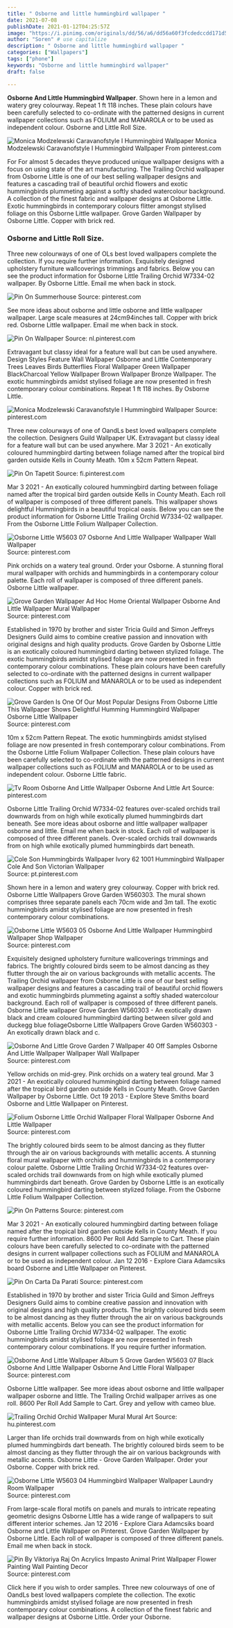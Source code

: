 ```yaml
---
title: " Osborne and little hummingbird wallpaper "
date: 2021-07-08
publishDate: 2021-01-12T04:25:57Z
image: "https://i.pinimg.com/originals/dd/56/a6/dd56a60f3fcdedccdd171d594f9d534c.jpg"
author: "Soren" # use capitalize
description: " Osborne and little hummingbird wallpaper "
categories: ["Wallpapers"]
tags: ["phone"]
keywords: "Osborne and little hummingbird wallpaper"
draft: false

---
```



**Osborne And Little Hummingbird Wallpaper**. Shown here in a lemon and watery grey colourway. Repeat 1 ft 118 inches. These plain colours have been carefully selected to co-ordinate with the patterned designs in current wallpaper collections such as FOLIUM and MANAROLA or to be used as independent colour. Osborne and Little Roll Size.

![Monica Modzelewski Caravanofstyle I Hummingbird Wallpaper](https://i.pinimg.com/170x/27/be/85/27be85a9a7c4dd3fa9d4ad745b663b3c--hummingbird-wallpaper-kitchen-wallpaper.jpg "Monica Modzelewski Caravanofstyle I Hummingbird Wallpaper")
Monica Modzelewski Caravanofstyle I Hummingbird Wallpaper From pinterest.com


For For almost 5 decades theyve produced unique wallpaper designs with a focus on using state of the art manufacturing. The Trailing Orchid wallpaper from Osborne Little is one of our best selling wallpaper designs and features a cascading trail of beautiful orchid flowers and exotic hummingbirds plummeting against a softly shaded watercolour background. A collection of the finest fabric and wallpaper designs at Osborne Little. Exotic hummingbirds in contemporary colours flitter amongst stylised foliage on this Osborne Little wallpaper. Grove Garden Wallpaper by Osborne Little. Copper with brick red.

### Osborne and Little Roll Size.

Three new colourways of one of OLs best loved wallpapers complete the collection. If you require further information. Exquisitely designed upholstery furniture wallcoverings trimmings and fabrics. Below you can see the product information for Osborne Little Trailing Orchid W7334-02 wallpaper. By Osborne Little. Email me when back in stock.


![Pin On Summerhouse](https://i.pinimg.com/originals/f7/c8/ac/f7c8ac311b45ffa18eaf4838d35d4400.jpg "Pin On Summerhouse")
Source: pinterest.com

See more ideas about osborne and little osborne and little wallpaper wallpaper. Large scale measures at 24cm94inches tall. Copper with brick red. Osborne Little wallpaper. Email me when back in stock.

![Pin On Wallpaper](https://i.pinimg.com/736x/79/f4/f5/79f4f529a87a5047b4fcd2b381d859d9.jpg "Pin On Wallpaper")
Source: nl.pinterest.com

Extravagant but classy ideal for a feature wall but can be used anywhere. Design Styles Feature Wall Wallpaper Osborne and Little Contemporary Trees Leaves Birds Butterflies Floral Wallpaper Green Wallpaper BlackCharcoal Yellow Wallpaper Brown Wallpaper Bronze Wallpaper. The exotic hummingbirds amidst stylised foliage are now presented in fresh contemporary colour combinations. Repeat 1 ft 118 inches. By Osborne Little.

![Monica Modzelewski Caravanofstyle I Hummingbird Wallpaper](https://i.pinimg.com/170x/27/be/85/27be85a9a7c4dd3fa9d4ad745b663b3c--hummingbird-wallpaper-kitchen-wallpaper.jpg "Monica Modzelewski Caravanofstyle I Hummingbird Wallpaper")
Source: pinterest.com

Three new colourways of one of OandLs best loved wallpapers complete the collection. Designers Guild Wallpaper UK. Extravagant but classy ideal for a feature wall but can be used anywhere. Mar 3 2021 - An exotically coloured hummingbird darting between foliage named after the tropical bird garden outside Kells in County Meath. 10m x 52cm Pattern Repeat.

![Pin On Tapetit](https://i.pinimg.com/564x/b7/96/95/b79695d6bbb79a34e9393ab18ea6aa67.jpg "Pin On Tapetit")
Source: fi.pinterest.com

Mar 3 2021 - An exotically coloured hummingbird darting between foliage named after the tropical bird garden outside Kells in County Meath. Each roll of wallpaper is composed of three different panels. This wallpaper shows delightful Hummingbirds in a beautiful tropical oasis. Below you can see the product information for Osborne Little Trailing Orchid W7334-02 wallpaper. From the Osborne Little Folium Wallpaper Collection.

![Osborne Little W5603 07 Osborne And Little Wallpaper Wallpaper Wall Wallpaper](https://i.pinimg.com/originals/7c/11/f6/7c11f6f27f20f197e5e21d3993f266aa.jpg "Osborne Little W5603 07 Osborne And Little Wallpaper Wallpaper Wall Wallpaper")
Source: pinterest.com

Pink orchids on a watery teal ground. Order your Osborne. A stunning floral mural wallpaper with orchids and hummingbirds in a contemporary colour palette. Each roll of wallpaper is composed of three different panels. Osborne Little wallpaper.

![Grove Garden Wallpaper Ad Hoc Home Oriental Wallpaper Osborne And Little Wallpaper Mural Wallpaper](https://i.pinimg.com/originals/27/ed/ad/27edad6a1120c43eda3553619508bb85.jpg "Grove Garden Wallpaper Ad Hoc Home Oriental Wallpaper Osborne And Little Wallpaper Mural Wallpaper")
Source: pinterest.com

Established in 1970 by brother and sister Tricia Guild and Simon Jeffreys Designers Guild aims to combine creative passion and innovation with original designs and high quality products. Grove Garden by Osborne Little is an exotically coloured hummingbird darting between stylized foliage. The exotic hummingbirds amidst stylised foliage are now presented in fresh contemporary colour combinations. These plain colours have been carefully selected to co-ordinate with the patterned designs in current wallpaper collections such as FOLIUM and MANAROLA or to be used as independent colour. Copper with brick red.

![Grove Garden Is One Of Our Most Popular Designs From Osborne Little This Wallpaper Shows Delightful Humming Hummingbird Wallpaper Osborne Little Wallpaper](https://i.pinimg.com/originals/78/c0/8b/78c08ba6db82c5acf1132f40d7a31725.jpg "Grove Garden Is One Of Our Most Popular Designs From Osborne Little This Wallpaper Shows Delightful Humming Hummingbird Wallpaper Osborne Little Wallpaper")
Source: pinterest.com

10m x 52cm Pattern Repeat. The exotic hummingbirds amidst stylised foliage are now presented in fresh contemporary colour combinations. From the Osborne Little Folium Wallpaper Collection. These plain colours have been carefully selected to co-ordinate with the patterned designs in current wallpaper collections such as FOLIUM and MANAROLA or to be used as independent colour. Osborne Little fabric.

![Tv Room Osborne And Little Wallpaper Osborne And Little Art](https://i.pinimg.com/originals/2b/54/9f/2b549ff2430c7e7cdc17be40d285b9eb.jpg "Tv Room Osborne And Little Wallpaper Osborne And Little Art")
Source: pinterest.com

Osborne Little Trailing Orchid W7334-02 features over-scaled orchids trail downwards from on high while exotically plumed hummingbirds dart beneath. See more ideas about osborne and little wallpaper wallpaper osborne and little. Email me when back in stock. Each roll of wallpaper is composed of three different panels. Over-scaled orchids trail downwards from on high while exotically plumed hummingbirds dart beneath.

![Cole Son Hummingbirds Wallpaper Ivory 62 1001 Hummingbird Wallpaper Cole And Son Victorian Wallpaper](https://i.pinimg.com/originals/2c/23/52/2c2352e4b04e03c30e9885baf122fc0f.jpg "Cole Son Hummingbirds Wallpaper Ivory 62 1001 Hummingbird Wallpaper Cole And Son Victorian Wallpaper")
Source: pt.pinterest.com

Shown here in a lemon and watery grey colourway. Copper with brick red. Osborne Little Wallpapers Grove Garden W560303. The mural shown comprises three separate panels each 70cm wide and 3m tall. The exotic hummingbirds amidst stylised foliage are now presented in fresh contemporary colour combinations.

![Osborne Little W5603 05 Osborne And Little Wallpaper Hummingbird Wallpaper Shop Wallpaper](https://i.pinimg.com/originals/9f/58/b0/9f58b0555aba9300e87f032fa048d91c.jpg "Osborne Little W5603 05 Osborne And Little Wallpaper Hummingbird Wallpaper Shop Wallpaper")
Source: pinterest.com

Exquisitely designed upholstery furniture wallcoverings trimmings and fabrics. The brightly coloured birds seem to be almost dancing as they flutter through the air on various backgrounds with metallic accents. The Trailing Orchid wallpaper from Osborne Little is one of our best selling wallpaper designs and features a cascading trail of beautiful orchid flowers and exotic hummingbirds plummeting against a softly shaded watercolour background. Each roll of wallpaper is composed of three different panels. Osborne Little wallpaper Grove Garden W560303 - An exotically drawn black and cream coloured hummingbird darting between silver gold and duckegg blue foliageOsborne Little Wallpapers Grove Garden W560303 - An exotically drawn black and c.

![Osborne And Little Grove Garden 7 Wallpaper 40 Off Samples Osborne And Little Wallpaper Wallpaper Wall Wallpaper](https://i.pinimg.com/originals/af/84/53/af84532c90aa7d9151a71df72be1c664.jpg "Osborne And Little Grove Garden 7 Wallpaper 40 Off Samples Osborne And Little Wallpaper Wallpaper Wall Wallpaper")
Source: pinterest.com

Yellow orchids on mid-grey. Pink orchids on a watery teal ground. Mar 3 2021 - An exotically coloured hummingbird darting between foliage named after the tropical bird garden outside Kells in County Meath. Grove Garden Wallpaper by Osborne Little. Oct 19 2013 - Explore Steve Smiths board Osborne and Little Wallpaper on Pinterest.

![Folium Osborne Little Orchid Wallpaper Floral Wallpaper Osborne And Little Wallpaper](https://i.pinimg.com/originals/d0/ab/40/d0ab40f133d438b5069e77f394058236.jpg "Folium Osborne Little Orchid Wallpaper Floral Wallpaper Osborne And Little Wallpaper")
Source: pinterest.com

The brightly coloured birds seem to be almost dancing as they flutter through the air on various backgrounds with metallic accents. A stunning floral mural wallpaper with orchids and hummingbirds in a contemporary colour palette. Osborne Little Trailing Orchid W7334-02 features over-scaled orchids trail downwards from on high while exotically plumed hummingbirds dart beneath. Grove Garden by Osborne Little is an exotically coloured hummingbird darting between stylized foliage. From the Osborne Little Folium Wallpaper Collection.

![Pin On Patterns](https://i.pinimg.com/564x/10/62/c4/1062c483a0a511b2b47b7f4a7ad60467.jpg "Pin On Patterns")
Source: pinterest.com

Mar 3 2021 - An exotically coloured hummingbird darting between foliage named after the tropical bird garden outside Kells in County Meath. If you require further information. 8600 Per Roll Add Sample to Cart. These plain colours have been carefully selected to co-ordinate with the patterned designs in current wallpaper collections such as FOLIUM and MANAROLA or to be used as independent colour. Jan 12 2016 - Explore Ciara Adamcsiks board Osborne and Little Wallpaper on Pinterest.

![Pin On Carta Da Parati](https://i.pinimg.com/originals/46/e0/58/46e058e3fd7bf5e1989ace81cf8b72ab.jpg "Pin On Carta Da Parati")
Source: pinterest.com

Established in 1970 by brother and sister Tricia Guild and Simon Jeffreys Designers Guild aims to combine creative passion and innovation with original designs and high quality products. The brightly coloured birds seem to be almost dancing as they flutter through the air on various backgrounds with metallic accents. Below you can see the product information for Osborne Little Trailing Orchid W7334-02 wallpaper. The exotic hummingbirds amidst stylised foliage are now presented in fresh contemporary colour combinations. If you require further information.

![Osborne And Little Wallpaper Album 5 Grove Garden W5603 07 Black Osborne And Little Wallpaper Osborne And Little Floral Wallpaper](https://i.pinimg.com/originals/ed/37/da/ed37da8b1440cf0a06fcbe93bd74aa83.jpg "Osborne And Little Wallpaper Album 5 Grove Garden W5603 07 Black Osborne And Little Wallpaper Osborne And Little Floral Wallpaper")
Source: pinterest.com

Osborne Little wallpaper. See more ideas about osborne and little wallpaper wallpaper osborne and little. The Trailing Orchid wallpaper arrives as one roll. 8600 Per Roll Add Sample to Cart. Grey and yellow with cameo blue.

![Trailing Orchid Orchid Wallpaper Mural Mural Art](https://i.pinimg.com/originals/8e/e2/dc/8ee2dccfcb564e7b04f6797b3d77db1d.jpg "Trailing Orchid Orchid Wallpaper Mural Mural Art")
Source: hu.pinterest.com

Larger than life orchids trail downwards from on high while exotically plumed hummingbirds dart beneath. The brightly coloured birds seem to be almost dancing as they flutter through the air on various backgrounds with metallic accents. Osborne Little - Grove Garden Wallpaper. Order your Osborne. Copper with brick red.

![Osborne Little W5603 04 Hummingbird Wallpaper Wallpaper Laundry Room Wallpaper](https://i.pinimg.com/originals/09/05/85/090585976faba1e415dc63caff69402f.jpg "Osborne Little W5603 04 Hummingbird Wallpaper Wallpaper Laundry Room Wallpaper")
Source: pinterest.com

From large-scale floral motifs on panels and murals to intricate repeating geometric designs Osborne Little has a wide range of wallpapers to suit different interior schemes. Jan 12 2016 - Explore Ciara Adamcsiks board Osborne and Little Wallpaper on Pinterest. Grove Garden Wallpaper by Osborne Little. Each roll of wallpaper is composed of three different panels. Email me when back in stock.

![Pin By Viktoriya Raj On Acrylics Impasto Animal Print Wallpaper Flower Painting Wall Painting Decor](https://i.pinimg.com/originals/dd/56/a6/dd56a60f3fcdedccdd171d594f9d534c.jpg "Pin By Viktoriya Raj On Acrylics Impasto Animal Print Wallpaper Flower Painting Wall Painting Decor")
Source: pinterest.com

Click here if you wish to order samples. Three new colourways of one of OandLs best loved wallpapers complete the collection. The exotic hummingbirds amidst stylised foliage are now presented in fresh contemporary colour combinations. A collection of the finest fabric and wallpaper designs at Osborne Little. Order your Osborne.

